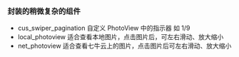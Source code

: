 ### 封装的稍微复杂的组件

- cus_swiper_pagination 自定义 PhotoView 中的指示器 如 1/9
- local_photoview 适合查看本地图片，点击图片后，可左右滑动、放大缩小
- net_photoview 适合查看七牛云上的图片，点击图片后可左右滑动、放大缩小
